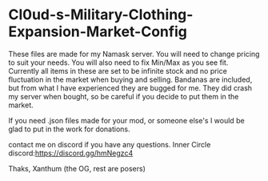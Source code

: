 # Cl0ud-s-Military-Clothing-Expansion-Market-Config
These files are made for my Namask server.  You will need to change pricing to suit your needs. You will also need to fix Min/Max as you see fit. Currently all items in these are set
to be infinite stock and no price fluctuation in the market when buying and selling. 
Bandanas are included, but from what I have experienced they are bugged for me. They did crash my server when bought, so be careful if you decide to put them in the market.

If you need .json files made for your mod, or someone else's I would be glad to put in the work for donations.

contact me on discord if you have any questions. Inner Circle discord:https://discord.gg/hmNegzc4

Thaks,
Xanthum (the OG, rest are posers)
